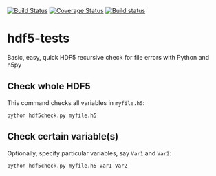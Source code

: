 [![Build Status](https://travis-ci.com/scivision/hdf5-tester.svg?branch=master)](https://travis-ci.com/scivision/hdf5-tester)
[![Coverage Status](https://coveralls.io/repos/github/scivision/hdf5-tester/badge.svg?branch=master)](https://coveralls.io/github/scivision/hdf5-tester?branch=master)
[![Build status](https://ci.appveyor.com/api/projects/status/vfvtqnnyuhm6qeqh?svg=true)](https://ci.appveyor.com/project/scivision/hdf5-tester)


# hdf5-tests
Basic, easy, quick HDF5 recursive check for file errors with Python and h5py


## Check whole HDF5
This command checks all variables in `myfile.h5`:

    python hdf5check.py myfile.h5
    
## Check certain variable(s)

Optionally, specify particular variables, say `Var1` and `Var2`:

    python hdf5check.py myfile.h5 Var1 Var2
